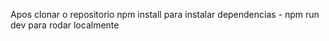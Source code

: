 Apos clonar o repositorio
npm install para instalar dependencias -
npm run dev para rodar localmente
